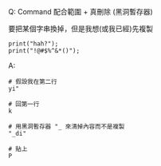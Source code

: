 Q: Command 配合範圍 + 真刪除 (黑洞暫存器)

要把某個字串換掉，但是我想(或我已經)先複製
```
print("hah?");
print("!@#$%^&*()");
```

A:
```
# 假設我在第二行
yi"

# 回第一行
k

# 用黑洞暫存器 "_ 來清掉內容而不是複製
"_di"

# 貼上
P
```
